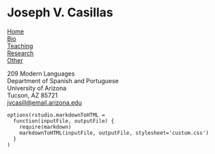 Joseph V. Casillas
========================================================


[Home][ref1]  
[Bio][ref2]  
[Teaching][ref3]  
[Research][ref4]  
[Other][ref5]  




209 Modern Languages  
Department of Spanish and Portuguese  
University of Arizona  
Tucson, AZ 85721  
jvcasill@email.arizona.edu  


[ref1]: index.html
[ref2]: bio.html
[ref3]: teaching.html
[ref4]: research.html
[ref5]: other.html

```{r echo=FALSE, results='hide'}
options(rstudio.markdownToHTML = 
  function(inputFile, outputFile) {      
    require(markdown)
    markdownToHTML(inputFile, outputFile, stylesheet='custom.css')   
  }
)
```